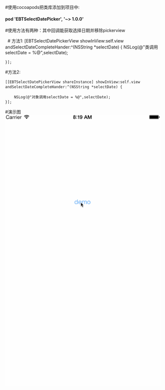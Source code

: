 
#使用cocoapods把类库添加到项目中:
  #### pod 'EBTSelectDatePicker', '~> 1.0.0'
#使用方法有两种：其中回调能获取选择日期并移除pickerview

   # 方法1:
    [EBTSelectDatePickerView showInView:self.view andSelectDateCompleteHander:^(NSString *selectDate) {
        NSLog(@"类调用selectDate = %@",selectDate);
        
    }];

   #方法2:

    [[EBTSelectDatePickerView shareInstance] showInView:self.view andSelectDateCompleteHander:^(NSString *selectDate) {
        
        NSLog(@"对象调用selectDate = %@",selectDate);
    }];
#演示图
![Image](https://github.com/KBvsMJ/EBTDatePickerDemo/blob/master/demogif/1.gif)
